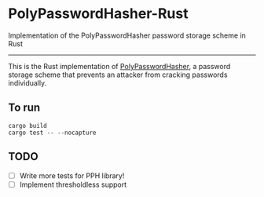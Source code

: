 # PolyPasswordHasher-Rust

Implementation of the PolyPasswordHasher password storage scheme in Rust

---

This is the Rust implementation of [PolyPasswordHasher](https://github.com/PolyPasswordHasher/PolyPasswordHasher),
a password storage scheme that prevents an attacker from cracking passwords individually.

## To run

    cargo build
    cargo test -- --nocapture

## TODO

* [ ] Write more tests for PPH library!
* [ ] Implement thresholdless support
